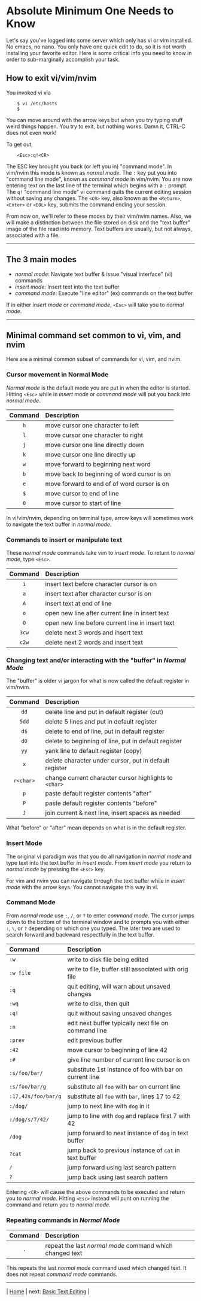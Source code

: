 # Absolute Minimum One Needs to Know

Let's say you've logged into some server which only has vi or vim
installed. No emacs, no nano. You only have one quick edit to do, so
it is not worth installing your favorite editor. Here is some critical
info you need to know in order to sub-marginally accomplish your task.

## How to exit vi/vim/nvim

You invoked vi via

```fish
    $ vi /etc/hosts
    $
```

You can move around with the arrow keys but when you try typing stuff
weird things happen. You try to exit, but nothing works. Damn it,
CTRL-C does not even work!

To get out,

```vim
    <Esc>:q!<CR>
```

The ESC key brought you back (or left you in) "command mode". In
vim/nvim this mode is known as *normal mode*. The `:` key put you into
"command line mode", known as *command mode* in vim/nvim. You are now
entering text on the last line of the terminal which begins with a `:`
prompt. The `q!` "command line mode" vi command quits the current
editing session without saving any changes. The `<CR>` key, also known
as the `<Return>`, `<Enter>` or `<EOL>` key, submits the command ending
your session.

From now on, we'll refer to these modes by their vim/nvim names. Also,
we will make a distinction between the file stored on disk and the "text
buffer" image of the file read into memory. Text buffers are usually,
but not always, associated with a file.

______________________________________________________________________

## The 3 main modes

- *normal mode*: Navigate text buffer & issue "visual interface" (vi) commands
- *insert mode*: Insert text into the text buffer
- *command mode*: Execute "line editor" (ex) commands on the text buffer

If in either *insert mode* or *command mode*, `<Esc>` will take you to
*normal mode*.

______________________________________________________________________

## Minimal command set common to vi, vim, and nvim

Here are a minimal common subset of commands for vi, vim, and nvim.

### Cursor movement in Normal Mode

*Normal mode* is the default mode you are put in when the editor is
started. Hitting `<Esc>` while in *insert mode* or *command mode* will
put you back into *normal mode*.

| Command | Description |
|:---:|:--------------------------------- |
| `h` | move cursor one character to left |
| `l` | move cursor one character to right |
| `j` | move cursor one line directly down |
| `k` | move cursor one line directly up |
| `w` | move forward to beginning next word |
| `b` | move back to beginning of word cursor is on |
| `e` | move forward to end of of word cursor is on |
| `$` | move cursor to end of line |
| `0` | move cursor to start of line |

In vi/vim/nvim, depending on terminal type, arrow keys will sometimes
work to navigate the text buffer in *normal mode*.

### Commands to insert or manipulate text

These *normal mode* commands take vim to *insert mode*. To return to
*normal mode*, type `<Esc>`.

| Command | Description |
|:---:|:----------------------------------------- |
| `i` | insert text before character cursor is on |
| `a` | insert text after character cursor is on |
| `A` | insert text at end of line |
| `o` | open new line after current line in insert text |
| `O` | open new line before current line in insert text |
| `3cw` | delete next 3 words and insert text |
| `c2w` | delete next 2 words and insert text |

### Changing text and/or interacting with the "buffer" in *Normal Mode*

The "buffer" is older vi jargon for what is now called the default
register in vim/nvim.

| Command | Description |
|:----:|:--------------------------------------------- |
| `dd` | delete line and put in default register (cut) |
| `5dd` | delete 5 lines and put in default register |
| `d$` | delete to end of line, put in default register |
| `d0` | delete to beginning of line, put in default register |
| `yy` | yank line to default register (copy) |
| `x` | delete character under cursor, put in default register |
| `r<char>` | change current character cursor highlights to `<char>` |
| `p` | paste default register contents "after" |
| `P` | paste default register contents "before" |
| `J` | join current & next line, insert spaces as needed |

What "before" or "after" mean depends on what is in the default register.

### Insert Mode

The original vi paradigm was that you do all navigation in *normal mode*
and type text into the text buffer in *insert mode*. From *insert mode*
you return to *normal mode* by pressing the `<Esc>` key.

For vim and nvim you can navigate through the text buffer while in
*insert mode* with the arrow keys. You cannot navigate this way in vi.

### Command Mode

From *normal mode* use `:`, `/`, or `?` to enter *command mode*. The
cursor jumps down to the bottom of the terminal window and to prompts
you with either `:`, `\`, or `?` depending on which one you typed. The
later two are used to search forward and backward respectfully in the
text buffer.

| Command | Description |
|:---- |:------------------------------- |
| `:w` | write to disk file being edited |
| `:w file` | write to file, buffer still associated with orig file |
| `:q` | quit editing, will warn about unsaved changes |
| `:wq` | write to disk, then quit |
| `:q!` | quit without saving unsaved changes |
| `:n` | edit next buffer typically next file on command line |
| `:prev` | edit previous buffer |
| `:42` | move cursor to beginning of line 42 |
| `:#` | give line number of current line cursor is on |
| `:s/foo/bar/` | substitute 1st instance of foo with bar on current line |
| `:s/foo/bar/g` | substitute all `foo` with `bar` on current line |
| `:17,42s/foo/bar/g` | substitute all `foo` with `bar`, lines 17 to 42 |
| `:/dog/` | jump to next line with `dog` in it |
| `:/dog/s/7/42/` | jump to line with `dog` and replace first 7 with 42 |
| `/dog` | jump forward to next instance of `dog` in text buffer |
| `?cat` | jump back to previous instance of `cat` in text buffer |
| `/` | jump forward using last search pattern |
| `?` | jump back using last search pattern |

Entering `<CR>` will cause the above commands to be executed and return
you to *normal mode*. Hitting `<Esc>` instead will punt on running the
command and return you to *normal mode*.

### Repeating commands in *Normal Mode*

| Command | Description |
|:---:|:-------------------------------------------------------- |
| `.` | repeat the last *normal mode* command which changed text |

This repeats the last *normal mode* command used which changed text. It
does not repeat *command mode* commands.

______________________________________________________________________

| [Home][0] | next: [Basic Text Editing][2] |

[0]: ../README.md
[2]: 02-BasicTextEditing.md
